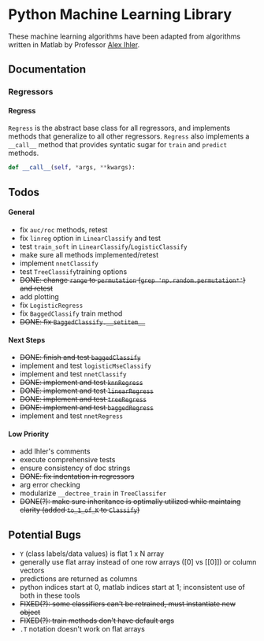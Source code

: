 # Python Machine Learning Library

These machine learning algorithms have been adapted from
algorithms written in Matlab by Professor [Alex Ihler](http://www.ics.uci.edu/~ihler/). 


## Documentation

### Regressors

#### Regress

```Regress``` is the abstract base class for all regressors, 
and implements methods that generalize to all other regressors. 
```Regress``` also implements a ```__call__``` method that provides
syntatic sugar for ```train``` and ```predict``` methods.

```python
def __call__(self, *args, **kwargs):
```


## Todos

#### General


* fix ```auc/roc``` methods, retest
* fix ```linreg``` option in ```LinearClassify``` and test
* test ```train_soft``` in ```LinearClassify```/```LogisticClassify```
* make sure all methods implemented/retest
* implement ```nnetClassify``` 
* test ```TreeClassify```training options 
* ~~DONE: change ```range``` to ```permutation``` (```grep 'np.random.permutation*'```) and retest~~
* add plotting 
* fix ```LogisticRegress```
* fix ```BaggedClassify``` train method
* ~~DONE: fix ```BaggedClassify.__setitem__```~~	

#### Next Steps

* ~~DONE: finish and test ```baggedClassify```~~
* implement and test ```logisticMseClassify```
* implement and test ```nnetClassify```
* ~~DONE: implement and test ```knnRegress```~~
* ~~DONE: implement and test ```linearRegress```~~
* ~~DONE: implement and test ```treeRegress```~~
* ~~DONE: implement and test ```baggedRegress```~~
* implement and test ```nnetRegress```

#### Low Priority

* add Ihler's comments 
* execute comprehensive tests
* ensure consistency of doc strings
* ~~DONE: fix indentation in regressors~~
* arg error checking
* modularize ```__dectree_train``` in ```TreeClassifer```
* ~~DONE(?): make sure inheritance is optimally utilized while maintaing clarity (added ```to_1_of_K``` to ```Classify```)~~


## Potential Bugs

* ```Y``` (class labels/data values) is flat 1 x N array
* generally use flat array instead of one row arrays ([0] vs [[0]]) or column vectors
* predictions are returned as columns
* python indices start at 0, matlab indices start at 1; inconsistent use of both in these tools 
* ~~FIXED(?): some classifiers can't be retrained, must instantiate new object~~
* ~~FIXED(?): train methods don't have default args~~ 
* ```.T``` notation doesn't work on flat arrays



